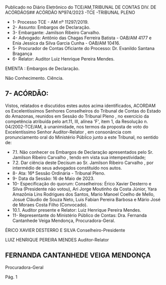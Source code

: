 Publicado  no  Diário  Eletrônico do TCE/AM,TRIBUNAL DE CONTAS DIV. DE ACÓRDÃOS## ACÓRDÃO Nº974/2023 -TCE -TRIBUNAL PLENO

- 1- Processo TCE - AM nº 11297/2019.
- 2- Assunto: Embargos de Declaração.
- 3- Embargante: Jamilson Ribeiro Carvalho.
- 4- Advogado: Antônio  das  Chagas  Ferreira  Batista  -  OAB/AM  4177  e  Enia  Jessica  da Silva Garcia Cunha - OAB/AM 10416.
- 5- Procurador de Contas Oficiante do Processo: Dr. Evanildo Santana Bragança
- 6- Relator: Auditor Luiz Henrique Pereira Mendes.

EMENTA : Embargos de Declaração.

Não Conhecimento. Ciência.

## 7- ACÓRDÃO:

Vistos, relatados e discutidos estes autos acima identificados, ACORDAM os Excelentíssimos Senhores Conselheiros do Tribunal de Contas do Estado do Amazonas, reunidos  em  Sessão  do Tribunal  Pleno ,  no  exercício  da  competência  atribuída  pelo art.11,  III,  alínea  'F',  item  1,  da  Resolução  n.  04/2002-TCE/AM, à  unanimidade, nos termos da proposta de voto do Excelentíssimo Senhor Auditor-Relator , em consonância com pronunciamento oral do Ministério Público junto a este Tribunal, no sentido de:

- 7.1. Não  conhecer os  Embargos  de  Declaração  apresentados  pelo Sr. Jamilson Ribeiro Carvalho , tendo em vista sua intempestividade;
- 7.2. Dar  ciência deste Decisum ao Sr.  Jamilson  Ribeiro  Carvalho ,  por intermédio de seus advogados constituído nos autos.
- 8- Ata: 16ª Sessão Ordinária - Tribunal Pleno.
- 9- Data da Sessão: 16 de Maio de 2023.
- 10-  Especificação do quorum: Conselheiros: Érico Xavier Desterro e Silva (Presidente não votou), Ari Jorge Moutinho da Costa Júnior, Yara Amazônia Lins Rodrigues dos Santos,  Mario  Manoel  Coelho  de  Mello,  Josué  Cláudio  de  Souza  Neto,  Luis  Fabian Pereira Barbosa e Mário José de Moraes Costa Filho (Convocado).
- 10.1. Auditor presente e Relator: Luiz Henrique Pereira Mendes.
- 11-  Representante do Ministério Público de Contas: Dra. Fernanda Cantanhede Veiga Mendonça, Procuradora-Geral.

ÉRICO XAVIER DESTERRO E SILVA Conselheiro-Presidente

LUIZ HENRIQUE PEREIRA MENDES Auditor-Relator

## FERNANDA CANTANHEDE VEIGA MENDONÇA

Procuradora-Geral

Pág. 1